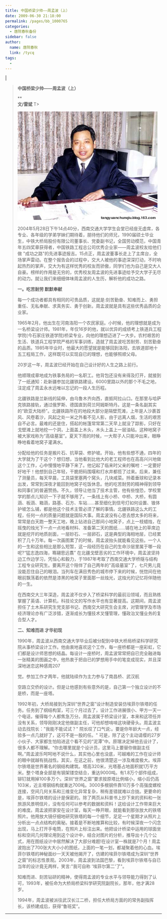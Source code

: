 ```yaml
---
title: 中国桥梁少帅——周孟波（上）
date: 2009-06-30 21:18:00
permalink: /pages/bb_1000765
categories: 
  - 唐院春秋备份
sidebar: false
author: 
  name: 唐院春秋
  link: /tycq
tags: 
  - 
---
```


|

> **中国桥梁少帅——周孟波（上）**
>
> **  
> **文/雷斌** T>
>
> [
> ![](/pic/img.bimg.126.net_photo_wvmp0-JTIJuG1DmrK0FEVQ==_4856850723143133558.jpg)](pic/img.bimg.126.net_photo_wvmp0-JTIJuG1DmrK0FEVQ==_4856850723143133558.jpg)
>
>
> 2004年5月28日下午14点40分，西南交通大学学生会堂已经座无虚席，各专业、各年级的学弟学妹们期待着，朋待他们的师兄，1990届硕士毕业生，中铁大桥局股份有限公司董事长、党委副书记，全国劳动模范，中国青年五四奖章获得者，中国铁路工程总公司优秀企业家——周孟波校友给他们做
> "成功之路"的先进事迹报吉。15点正，周孟波董事长走上了主席台，全场掌声雷动。在整个报告会的过程中，交大人被他的事迹深深打动，不时响起热烈的掌声，交大为有这样忧秀的校友而骄傲，同学们也为自己是交大人自豪。榜样的作用是无穷的，优秀校友周孟波的先进事迹给予交大学子无尽的动力。就让我们来细细体味周孟波的人生历，解析他的成功之路。
>
> **一。吃苦耐劳 默默奉献**
>
> 每一个成功者都具有相同的可贵品质，这就是:刻苦勤奋、知难而上、勇担重任、无私奉献、求真务实、勇于创新。周孟波就是具有这些优秀品质的企业家。
>
>
> 1965年2月，他出生在河南洛阳一个农民家庭。小时候，他的理想就是成为一名桥梁设计师。1981年，年仅16岁的他，就以优异的成绩考上铁道兵工程学院(今石家庄铁道学院)桥梁专业，向他的理想迈进了一大步。农村艰苦的生活、铁道兵工程学院严格的军事训练，造就了周孟波吃苦耐劳、刻苦勤奋的品质。1985年毕业时，他最大的愿望就是能够回到洛阳，去铁道部地十五工程局工作，这样既可以实现自已的理想，也能够照顺父母。
>
> 20岁这一年，周孟波巳经开始在自己设计好的人生之路上前行。
>
>
> 他顺理成章地成为铁事务局的一名职工。他背包还没有来得及打开，就接到了一纸通知：赴新疆参加北疆铁路建设。6000里路以外的那个不毛之地，注定成了周孟永水远唯以忘记的一段人生历程。
>
>
> 北疆铁路是兰新线的延伸，由乌鲁木齐向西，直抵阿拉山口。在那里与哈萨克铁路接轨，通过俄罗斯、德国直到荷兰阿姆斯特丹。这是一条名副其实的“欧亚大陆桥”。北疆铁路所在的地段大部分是隔壁荒滩，上年是人沙裹首风、风卷着沙，风起之处一米之外看不见人影，由于远离人烟，生活的艰苦自不必言。最难的还是住，搭起的帐篷常常第二天早上就没了踪影，只好在戈壁滩上就地挖一个洞，上面盖上木头，木头上盖上一层油毡。这种地窝子被大家戏称为“高级墓室”。夏天下雨的时候，一大帮子人只能冲出来，眼睁睁地看着地窝子灌满水。
>
>
> 分配给他的任务是搬片石、抗草袋、修护坡。开始，他有些想不通，四年的大学就为了干这个？想归想，当他看到比他大的老工程师也在高高兴兴地做这个工作，心中慢慢地平静下来了。他记起了临来时父亲的嘱咐：一定要好好地干！他想到自己年轻，干脆把码围堰和打水井都揽了过来。后来，兼任了测量员，每天早晨，工具袋里塞两个窝头，几块咸菜。拎着垂球和记录本出发，常常到深夜才能回到地窝子吃饭休息。他的吃苦耐劳的精神得到领导和同事们的普遍赞扬。不久，领导让他当了技术主管，他有些惶恐，学校里学的那点儿知识一下子就不够用了。一条线上有小桥、中桥、大桥，有圆涵、板涵、箱涵，路基、石方、车站……甚至细化到信号灯如何设置、锥体护坡怎么铺，都是他这个技术主管必须了解的事情。北疆铁路这么大的工程，任何一点的质量问题就是国际大事。周孟波没有心思去想太多的将来，常常是白天跑一整天工地，晚上钻进自己那间小地窝子，点上一枝蜡烛，在摇曳的烛光下一点一点地看材料、准备第二天的图纸……铺在地上的草席边就是挖开的地质剖面，一层砂石、一层卵石，这是典型的海相地层，已经累积了几十万年。每一次画图累了的时候，周孟波抬头就能看见这些。一个人的一生和这些相比是那么短暂，这一段经历在自己的生命沙层里属于哪一段呢?“猛志逸四海，骞翮思远翥”
> 在北疆戈壁恶劣的工作环境中，周孟波坚持边工作边学习，凭恒心和毅力，于1987年考取了西南交通大学桥隧与结构工程专业研究生。要离开这个陪伴了自己两年的"高级墓室"了，七尺男儿竟没能忍住自己的眼泪。当列车在满目秀色的城市停下来的时候，恍惚间在他眼前飘荡着的依然是漆黑的地窝子里面那一丝烛光，这烛光的记忆将伴随他的一生。
>
>
> 在西南交大三年深造，周孟波不仅步入了桥梁科学的最前沿领域，而且熟练掌握了英语、计算机，科技论文的写作水平也有显著提高。这期间，周孟波担任了土木系研究生党支部书记、西南交大研究生会主席，对管理学及市场经济理论亦有广泛涉猎，逐渐成长为懂技术叉懂管理，懂政治叉懂业务的复合型人才。
>
> **二、知难而进 才华初现**
>
>
> 1990年，周孟波从西南交通大学毕业后被分配到中铁大桥局桥梁科学研究院从事桥梁设计工作。他由衷地喜欢这个工作，每一座桥都是一座彩虹，它们都是设计师思想的结晶。每设计一座桥时，周孟波常常把自已完全融进每一张精美的图画之中，他热衷于把自已的梦想用手中的笔变成现实，并且深深地迷恋这种感周207
>
> 觉。参加工作才两年，他就陆续作为主力参与了南昌桥、武汉航
>
> 空路立交侨的设计。但是让他感到有些意外的是，自己第一个独立设计的不是桥，而是一座塔。
>
>
> 1992年初，大桥局接到为深圳“世界之窗”设计制造安装仿埃菲尔铁塔的任务。任务到了纲结构室，可三个月过去了，设计工作进展很小、甲方一天一个电话，催得每个人都焦急万分。周孟波属于桥梁设计室，本来和这项任并没有关系，领导刚刚决定他做副主任，可他却想啃啃这块硬骨头。周孟波主动去找院长："我能不能试试？"
> 院长叹了口气说:。要是你年龄大一点，经验多一点几就好了，这可不是一股的任。"
> 可是，除了这个主动请缨的27岁小伙子、大家都生怕陷进这个看不见的“泥潭”中。原理决定掉他去设计了，很多人都不理解。“你去哪里就是个设计员，这里马上要替你做副主任啊。”周孟波乐呵呵地不说什么，其实他心里也没底，可越难的工作在设计师的眼中就越有挑战性。其实，在这之前，他很清楚这一涉及难度极大。埃菲尔铁塔是世界著名的钢结构建筑。塔高320米，光塔基占地面积就1万平方米。整个塔身全部是有钢架镂空结合，重达9000吨。有1.8万个部件组成，铆钉就用掉100多万个。深圳“世界之窗”要求按原塔比例缩小，缩小后仍高103米，近主塔钢结构就重达700吨。3000多根钢件靠10万多个高强度螺栓连接，空间几何关系和三维变化异常复杂，稍有差错就难以合拢。更要命的是，埃菲尔铁塔的设计是保密的。除了两页从科普书上抄下来的资料和一张旅游风景明信片，没有任何可以参考的数据和资料！这给设计工作带来巨大的难度。周孟波把家安在设计室，每天一睁开眼，就能看到那张放大的铁塔照片。他用放大镜仔细地研究铁塔的每一个细节，足足一个星期才从照片上分析出一点点结构的奥秘。接着是不断地推算和比较，有时候深夜一个闪念出现，马上打开手电筒，在照片上标注出来。他把设计桥梁中运用的球面坐标和空间几何理论用到这个设计中，结合对图片的分析，推导出十几个公式，用在图纸设计中居然解决了大部分难题!在设计室一株就是7个月！周孟波抱出了700张大大小小的图纸，上面的一笔一划，都凝聚着他的心血。埃菲尔铁塔的神秘面纱一天天被他揭开了，仿建的埃菲尔铁塔成为深圳“世界之窗”的标志性景观。2003年，周孟波到法国巴黎，看到埃菲尔铁塔与自已当年的设计竟无两样，笑言:"我可自称
> '埃菲尔第二'了"。
>
> 知难而进、刻苦钻研的精神，使得周孟波的专业水平与领导能力得到了认可，1993年，被任命为大桥局桥梁科学研究院副院长，那年，他才满28岁。
>
> 1994年，周孟波被派往武汉长江二桥，担任大桥局方面的的常务副指挥长，该桥建成后，获得“鲁班奖”。  
  
---